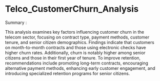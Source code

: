 # Telco_CustomerChurn_Analysis
Summary :

This analysis examines key factors influencing customer churn in the telecom sector, focusing on contract type, payment methods, customer tenure, and senior citizen demographics. Findings indicate that customers on month-to-month contracts and those using electronic checks have higher churn rates. Additionally, churn is notably higher among senior citizens and those in their first year of tenure. To improve retention, recommendations include promoting long-term contracts, encouraging alternative payment methods, enhancing early customer engagement, and introducing specialized retention programs for senior citizens.
